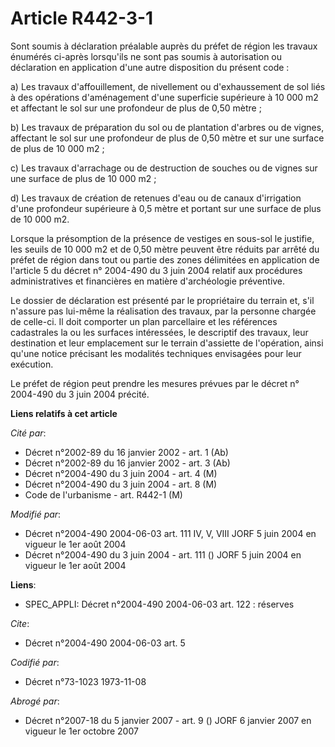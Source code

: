 # Article R442-3-1

Sont soumis à déclaration préalable auprès du préfet de région les travaux énumérés ci-après lorsqu'ils ne sont pas soumis à
autorisation ou déclaration en application d'une autre disposition du présent code :

a) Les travaux d'affouillement, de nivellement ou d'exhaussement de sol liés à des opérations d'aménagement d'une superficie
supérieure à 10 000 m2 et affectant le sol sur une profondeur de plus de 0,50 mètre ;

b) Les travaux de préparation du sol ou de plantation d'arbres ou de vignes, affectant le sol sur une profondeur de plus de
0,50 mètre et sur une surface de plus de 10 000 m2 ;

c) Les travaux d'arrachage ou de destruction de souches ou de vignes sur une surface de plus de 10 000 m2 ;

d) Les travaux de création de retenues d'eau ou de canaux d'irrigation d'une profondeur supérieure à 0,5 mètre et portant sur
une surface de plus de 10 000 m2.

Lorsque la présomption de la présence de vestiges en sous-sol le justifie, les seuils de 10 000 m2 et de 0,50 mètre peuvent
être réduits par arrêté du préfet de région dans tout ou partie des zones délimitées en application de l'article 5 du décret
n° 2004-490 du 3 juin 2004 relatif aux procédures administratives et financières en matière d'archéologie préventive.

Le dossier de déclaration est présenté par le propriétaire du terrain et, s'il n'assure pas lui-même la réalisation des
travaux, par la personne chargée de celle-ci. Il doit comporter un plan parcellaire et les références cadastrales la ou les
surfaces intéressées, le descriptif des travaux, leur destination et leur emplacement sur le terrain d'assiette de
l'opération, ainsi qu'une notice précisant les modalités techniques envisagées pour leur exécution.

Le préfet de région peut prendre les mesures prévues par le décret n° 2004-490 du 3 juin 2004 précité.

**Liens relatifs à cet article**

_Cité par_:

  - Décret n°2002-89 du 16 janvier 2002 - art. 1 (Ab)
  - Décret n°2002-89 du 16 janvier 2002 - art. 3 (Ab)
  - Décret n°2004-490 du 3 juin 2004 - art. 4 (M)
  - Décret n°2004-490 du 3 juin 2004 - art. 8 (M)
  - Code de l'urbanisme - art. R442-1 (M)

_Modifié par_:

  - Décret n°2004-490 2004-06-03 art. 111 IV, V, VIII JORF 5 juin 2004 en vigueur le 1er août 2004
  - Décret n°2004-490 du 3 juin 2004 - art. 111 () JORF 5 juin 2004 en vigueur le 1er août 2004

**Liens**:

  - SPEC_APPLI: Décret n°2004-490 2004-06-03 art. 122 : réserves

_Cite_:

  - Décret n°2004-490 2004-06-03 art. 5

_Codifié par_:

  - Décret n°73-1023 1973-11-08

_Abrogé par_:

  - Décret n°2007-18 du 5 janvier 2007 - art. 9 () JORF 6 janvier 2007 en vigueur le 1er octobre 2007
